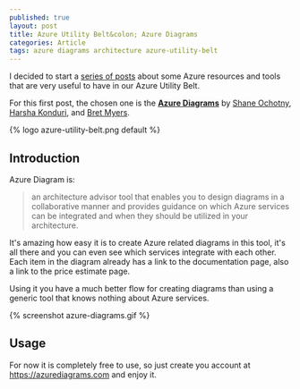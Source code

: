 ```yaml
---
published: true
layout: post
title: Azure Utility Belt&colon; Azure Diagrams
categories: Article
tags: azure diagrams architecture azure-utility-belt
---
```

I decided to start a [series of posts](/tags/azure-utility-belt/) about some Azure resources and tools that are very useful to have in our Azure Utility Belt.

For this first post, the chosen one is the **[Azure Diagrams](https://azurediagrams.com/)** by [Shane Ochotny](https://www.linkedin.com/in/shaneochotny/), [Harsha Konduri](https://www.linkedin.com/in/harshasks/), and [Bret Myers](https://www.linkedin.com/in/bretamyers/).

{% logo azure-utility-belt.png default %}
 
## Introduction
Azure Diagram is:
> an architecture advisor tool that enables you to design diagrams in a collaborative manner and provides guidance on which Azure services can be integrated and when they should be utilized in your architecture.


It's amazing how easy it is to create Azure related diagrams in this tool, it's all there and you can even see which services integrate with each other. Each item in the diagram already has a link to the documentation page, also a link to the price estimate page.

Using it you have a much better flow for creating diagrams than using a generic tool that knows nothing about Azure services.

{% screenshot azure-diagrams.gif %}

## Usage
For now it is completely free to use, so just create you account at https://azurediagrams.com and enjoy it.
